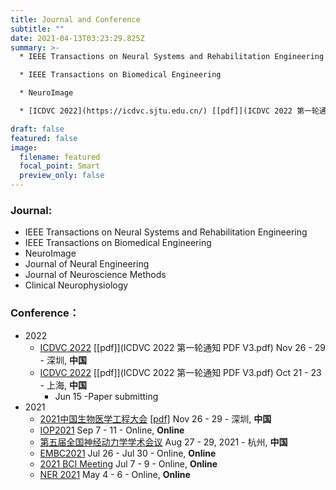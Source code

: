 ```yaml
---
title: Journal and Conference
subtitle: ""
date: 2021-04-13T03:23:29.825Z
summary: >-
  * IEEE Transactions on Neural Systems and Rehabilitation Engineering

  * IEEE Transactions on Biomedical Engineering

  * NeuroImage

  * [ICDVC 2022](https://icdvc.sjtu.edu.cn/) [[pdf]](ICDVC 2022 第一轮通知 PDF V3.pdf) Oct 21-23 - 上海, **中国** (Jun 15 Paper submitting)

draft: false
featured: false
image:
  filename: featured
  focal_point: Smart
  preview_only: false
---
```

### **Journal:**

* IEEE Transactions on Neural Systems and Rehabilitation Engineering
* IEEE Transactions on Biomedical Engineering
* NeuroImage
* Journal of Neural Engineering
* Journal of Neuroscience Methods
* Clinical Neurophysiology

### **Conference：**

* 2022
  * [ICDVC 2022](https://icdvc.sjtu.edu.cn) [[pdf]](ICDVC 2022 第一轮通知 PDF V3.pdf) Nov 26 - 29 - 深圳, **中国**
  * [ICDVC 2022](https://icdvc.sjtu.edu.cn/)  [[pdf]](ICDVC 2022 第一轮通知 PDF V3.pdf) Oct 21 - 23 - 上海, **中国** 
    * Jun 15 -Paper submitting
* 2021
  * [2021中国生物医学工程大会](https://www.csbmemeeting.org) [[pdf]](2021年CSBME大会征文通知.pdf) Nov 26 - 29 - 深圳, **中国**
  * [IOP2021](https://iop.societyconference.com/v2/) Sep 7 - 11 - Online, **Online**
  * [第五届全国神经动力学学术会议](https://mp.weixin.qq.com/s/Iw2AXMagc6x2zM2j3geTog) Aug 27 - 29, 2021 - 杭州, **中国**
  * [EMBC2021](https://embc.embs.org/2021/) Jul 26 - Jul 30 - Online, **Online**
  * [2021 BCI Meeting](https://bcisociety.org/bci-meeting/) Jul 7 - 9 - Online, **Online**
  * [NER 2021](https://neuro.embs.org/2021/) May 4 - 6 - Online, **Online**